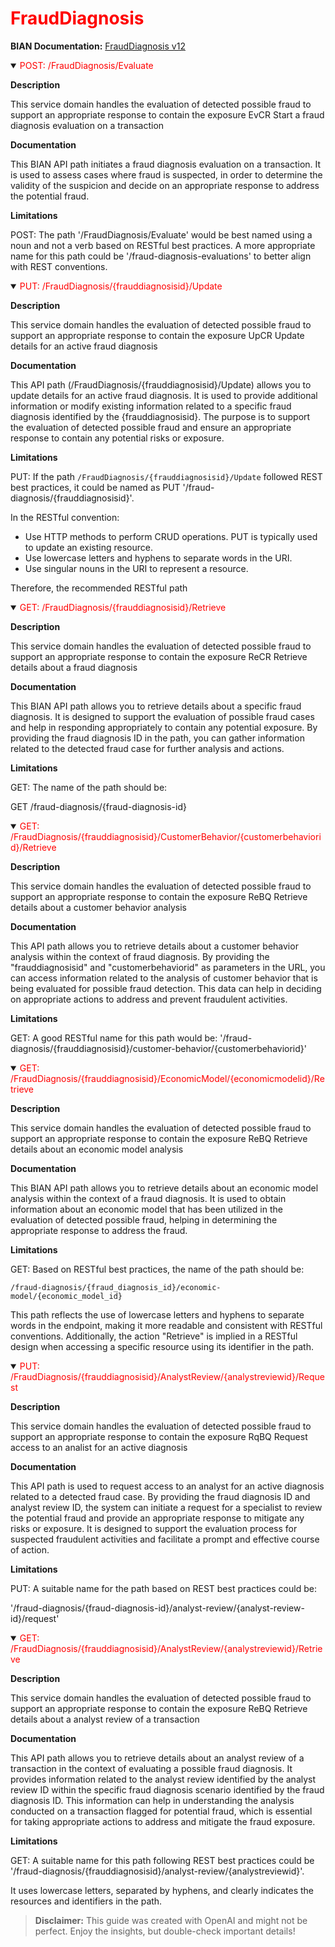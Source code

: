 <h1 style='color:red;'>FraudDiagnosis</h1>

**BIAN Documentation:** [FraudDiagnosis v12](https://app.swaggerhub.com/apis/BIAN-3/FraudDiagnosis/12.0.0)

<details open>
  <summary><span style='color:red;'>POST: /FraudDiagnosis/Evaluate</span></summary>

  **Description**

  This service domain handles the evaluation of detected possible fraud to support an appropriate response to contain the exposure EvCR Start a fraud diagnosis evaluation on a transaction

  **Documentation**

  This BIAN API path initiates a fraud diagnosis evaluation on a transaction. It is used to assess cases where fraud is suspected, in order to determine the validity of the suspicion and decide on an appropriate response to address the potential fraud.

  **Limitations**

  POST: The path '/FraudDiagnosis/Evaluate' would be best named using a noun and not a verb based on RESTful best practices. A more appropriate name for this path could be '/fraud-diagnosis-evaluations' to better align with REST conventions.

</details>

<details open>
  <summary><span style='color:red;'>PUT: /FraudDiagnosis/{frauddiagnosisid}/Update</span></summary>

  **Description**

  This service domain handles the evaluation of detected possible fraud to support an appropriate response to contain the exposure UpCR Update details for an active fraud diagnosis

  **Documentation**

  This API path (/FraudDiagnosis/{frauddiagnosisid}/Update) allows you to update details for an active fraud diagnosis. It is used to provide additional information or modify existing information related to a specific fraud diagnosis identified by the {frauddiagnosisid}. The purpose is to support the evaluation of detected possible fraud and ensure an appropriate response to contain any potential risks or exposure.

  **Limitations**

  PUT: If the path `/FraudDiagnosis/{frauddiagnosisid}/Update` followed REST best practices, it could be named as PUT '/fraud-diagnosis/{frauddiagnosisid}'. 

In the RESTful convention:
- Use HTTP methods to perform CRUD operations. PUT is typically used to update an existing resource.
- Use lowercase letters and hyphens to separate words in the URI.
- Use singular nouns in the URI to represent a resource.

Therefore, the recommended RESTful path

</details>

<details open>
  <summary><span style='color:red;'>GET: /FraudDiagnosis/{frauddiagnosisid}/Retrieve</span></summary>

  **Description**

  This service domain handles the evaluation of detected possible fraud to support an appropriate response to contain the exposure ReCR Retrieve details about a fraud diagnosis

  **Documentation**

  This BIAN API path allows you to retrieve details about a specific fraud diagnosis. It is designed to support the evaluation of possible fraud cases and help in responding appropriately to contain any potential exposure. By providing the fraud diagnosis ID in the path, you can gather information related to the detected fraud case for further analysis and actions.

  **Limitations**

  GET: The name of the path should be:

GET /fraud-diagnosis/{fraud-diagnosis-id}

</details>

<details open>
  <summary><span style='color:red;'>GET: /FraudDiagnosis/{frauddiagnosisid}/CustomerBehavior/{customerbehaviorid}/Retrieve</span></summary>

  **Description**

  This service domain handles the evaluation of detected possible fraud to support an appropriate response to contain the exposure ReBQ Retrieve details about a customer behavior analysis

  **Documentation**

  This API path allows you to retrieve details about a customer behavior analysis within the context of fraud diagnosis. By providing the "frauddiagnosisid" and "customerbehaviorid" as parameters in the URL, you can access information related to the analysis of customer behavior that is being evaluated for possible fraud detection. This data can help in deciding on appropriate actions to address and prevent fraudulent activities.

  **Limitations**

  GET: A good RESTful name for this path would be: 
'/fraud-diagnosis/{frauddiagnosisid}/customer-behavior/{customerbehaviorid}'

</details>

<details open>
  <summary><span style='color:red;'>GET: /FraudDiagnosis/{frauddiagnosisid}/EconomicModel/{economicmodelid}/Retrieve</span></summary>

  **Description**

  This service domain handles the evaluation of detected possible fraud to support an appropriate response to contain the exposure ReBQ Retrieve details about an economic model analysis

  **Documentation**

  This BIAN API path allows you to retrieve details about an economic model analysis within the context of a fraud diagnosis. It is used to obtain information about an economic model that has been utilized in the evaluation of detected possible fraud, helping in determining the appropriate response to address the fraud.

  **Limitations**

  GET: Based on RESTful best practices, the name of the path should be:

`/fraud-diagnosis/{fraud_diagnosis_id}/economic-model/{economic_model_id}`

This path reflects the use of lowercase letters and hyphens to separate words in the endpoint, making it more readable and consistent with RESTful conventions. Additionally, the action "Retrieve" is implied in a RESTful design when accessing a specific resource using its identifier in the path.

</details>

<details open>
  <summary><span style='color:red;'>PUT: /FraudDiagnosis/{frauddiagnosisid}/AnalystReview/{analystreviewid}/Request</span></summary>

  **Description**

  This service domain handles the evaluation of detected possible fraud to support an appropriate response to contain the exposure RqBQ Request access to an analist for an active diagnosis

  **Documentation**

  This API path is used to request access to an analyst for an active diagnosis related to a detected fraud case. By providing the fraud diagnosis ID and analyst review ID, the system can initiate a request for a specialist to review the potential fraud and provide an appropriate response to mitigate any risks or exposure. It is designed to support the evaluation process for suspected fraudulent activities and facilitate a prompt and effective course of action.

  **Limitations**

  PUT: A suitable name for the path based on REST best practices could be:

'/fraud-diagnosis/{fraud-diagnosis-id}/analyst-review/{analyst-review-id}/request'

</details>

<details open>
  <summary><span style='color:red;'>GET: /FraudDiagnosis/{frauddiagnosisid}/AnalystReview/{analystreviewid}/Retrieve</span></summary>

  **Description**

  This service domain handles the evaluation of detected possible fraud to support an appropriate response to contain the exposure ReBQ Retrieve details about a analyst review of a transaction

  **Documentation**

  This API path allows you to retrieve details about an analyst review of a transaction in the context of evaluating a possible fraud diagnosis. It provides information related to the analyst review identified by the analyst review ID within the specific fraud diagnosis scenario identified by the fraud diagnosis ID. This information can help in understanding the analysis conducted on a transaction flagged for potential fraud, which is essential for taking appropriate actions to address and mitigate the fraud exposure.

  **Limitations**

  GET: A suitable name for this path following REST best practices could be '/fraud-diagnosis/{frauddiagnosisid}/analyst-review/{analystreviewid}'. 

It uses lowercase letters, separated by hyphens, and clearly indicates the resources and identifiers in the path.

</details>

> **Disclaimer:** This guide was created with OpenAI and might not be perfect. Enjoy the insights, but double-check important details!

